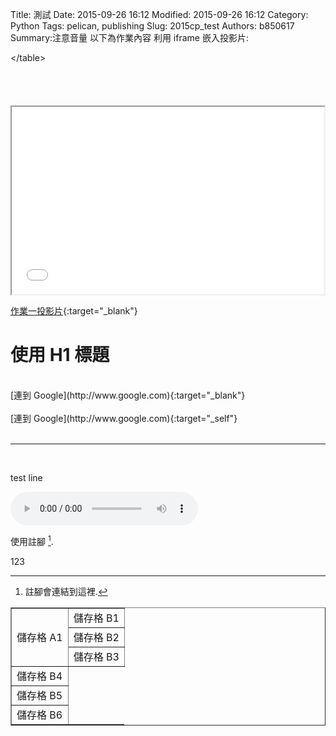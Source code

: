 Title: 測試
Date: 2015-09-26 16:12
Modified: 2015-09-26 16:12
Category: Python
Tags: pelican, publishing
Slug: 2015cp_test
Authors: b850617
Summary:注意音量
以下為作業內容
利用 iframe 嵌入投影片:

<table border=1>
<td rowspan=3 align=center>儲存格 A1</td>
<td>儲存格 B1</td>
<tr>
<td>儲存格 B2</td>
<tr>
<td>儲存格 B3</td>
<tr>
<td>儲存格 B4</td>
<tr>
<td>儲存格 B5</td>
<tr>
<td>儲存格 B6</td>
&LT/table>
<br>
<br>
<br>
<br>
<br>


<iframe src="simplest0.html" width="500" height="300"></iframe>

[作業一投影片](simplest0.html){:target="_blank"}

使用 H1 標題
============

<br>
[連到 Google](http://www.google.com){:target="_blank"}
<br>

<br>
[連到 Google](http://www.google.com){:target="_self"}
<br>
<br>
<hr>
<br>
<p>test line </p>

<!DOCTYPE html>
<html>
<head>
<title>蟲師 -  春と嘯く</title>
</head>
<body>
    <audio controls autoplay>
        <source src="https://copy.com/uw3nr4icUyUjbVgm">
    </audio>
</body>
</html>



使用註腳 [^1].


123

[^1]: 註腳會連結到這裡.


